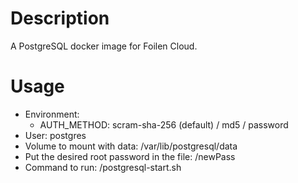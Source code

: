 # Description

A PostgreSQL docker image for Foilen Cloud.

# Usage

- Environment:
	- AUTH_METHOD: scram-sha-256 (default) / md5 / password
- User: postgres
- Volume to mount with data: /var/lib/postgresql/data
- Put the desired root password in the file: /newPass
- Command to run: /postgresql-start.sh


